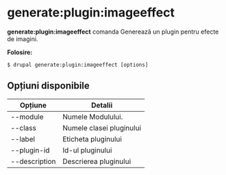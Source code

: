 # generate:plugin:imageeffect
**generate:plugin:imageeffect** comanda Generează un plugin pentru efecte de imagini.

**Folosire:**
```
$ drupal generate:plugin:imageeffect [options] 
```

## Opțiuni disponibile
Opțiune | Detalii
-------|-------------
--module | Numele Modulului.
--class | Numele clasei pluginului
--label | Eticheta pluginului
--plugin-id | Id-ul pluginului
--description | Descrierea pluginului
